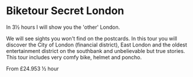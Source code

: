 # Biketour Secret London

<span class="lead">In 3½ hours I will show you the 'other' London.</span>

We will see sights you won't find on the postcards. In this tour you will
discover the City of London (financial district), East London and the oldest
entertainment district on the southbank and unbelievable but true stories. This
tour includes very comfy bike, helmet and poncho.

From <span class="price">£24.95</span><span class="duration">3 &frac12; hour</span>
